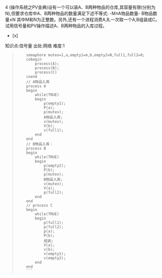 4
(操作系统之PV金典)设有一个可以装A、B两种物品的仓库,其容量有限(分别为N),但要求仓库中A、B两种物品的数量满足下述不等式: -M≤A物品数量-
B物品数量≤N 其中M和N为正整数。另外,还有一个进程消费A,B,一次取一个A,B组装成C。 试用信号量和PV操作描述A、B两种物品的入库过程。  
- [x]

知识点:信号量
出处:网络
难度:1
> ```
>     semaphore mutex=1,a,empty1=m,b,empty2=N,full1,full2=0;
>     cobegin
>         process(A);
>         process(B);
>         process(C)
>     coend
>     // A物品入库
>     process A
>     begin
>         while(TRUE)
>         begin
>             p(empty1);
>             P(a);
>             p(mutex);
>             A物品入库;
>             v(mutex);
>             V(b);
>             v(full1);
>         end
>     end
>     // B物品入库：
>     process B
>     begin
>         while(TRUE)
>         begin
>             p(empty2);
>             P(b);
>             p(mutex);
>             B物品入库;
>             v(mutex);
>             V(a);
>             p(full2);
>         end
>     end
>     // process C
>     begin
>         while(TRUE)
>         begin
>             p(full1);
>             p(full2);
>             p(a);
>             P(b);
>             组装;
>             V(a);
>             v(b);
>             v(empty1);
>             v(empty2);
>         end
>     end
>     ```
